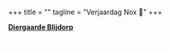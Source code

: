 +++
title = ""
tagline = "Verjaardag Nox 🦄"
+++ 

<span style="color:white">[**Diergaarde Blijdorp**](https://www.google.com/maps/dir//51.9275119,4.4402946/@51.9289508,4.4437036,16z)</span>\
<span style="color:white">15 juni 2024</span>\
<span style="color:white">14:00 - 17:00</span>
